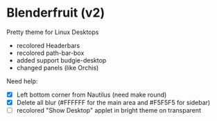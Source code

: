 # Blenderfruit (v2)
Pretty theme for Linux Desktops

- recolored Headerbars
- recolored path-bar-box
- added support budgie-desktop
- changed panels (like Orchis)

Need help: 

- [x] Left bottom corner from Nautilus (need make round)
- [x] Delete all blur (#FFFFFF for the main area and #F5F5F5 for sidebar)
- [ ] recolored "Show Desktop" applet in bright theme on transparent
